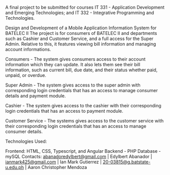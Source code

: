A final project to be submitted for courses IT 331 - Application Development and Emerging Technologies; and IT 332 - Integrative Programming and Technologies.

Design and Development of a Mobile Application Information System for BATELEC II
The project is for consumers of BATELEC II and departments such as Cashier and Customer Service, and a full access for the Super Admin. Relative to this, it features viewing bill information and managing account informations.

Consumers - The system gives consumers access to their account information which they can update. It also lets them see their bill information, such as current bill, due date, and their status whether paid, unpaid, or overdue.

Super Admin - The system gives access to the super admin with corresponding login credentials that has an access to manage consumer details and payment module.

Cashier - The system gives access to the cashier with their corresponding login credentials that has an access to payment module.

Customer Service - The systems gives access to the customer service with their corresponding login credentials that has an access to manage consumer details.

Technologies Used:

Frontend: HTML, CSS, Typescript, and Angular
Backend - PHP
Database - mySQL
Contacts: abanadoredylbert@gmail.com | Edylbert Abanador | ianmark425@gmail.com | Ian Mark Gutierrez | 20-03815@g.batstate-u.edu.ph | Aaron Christopher Mendoza

